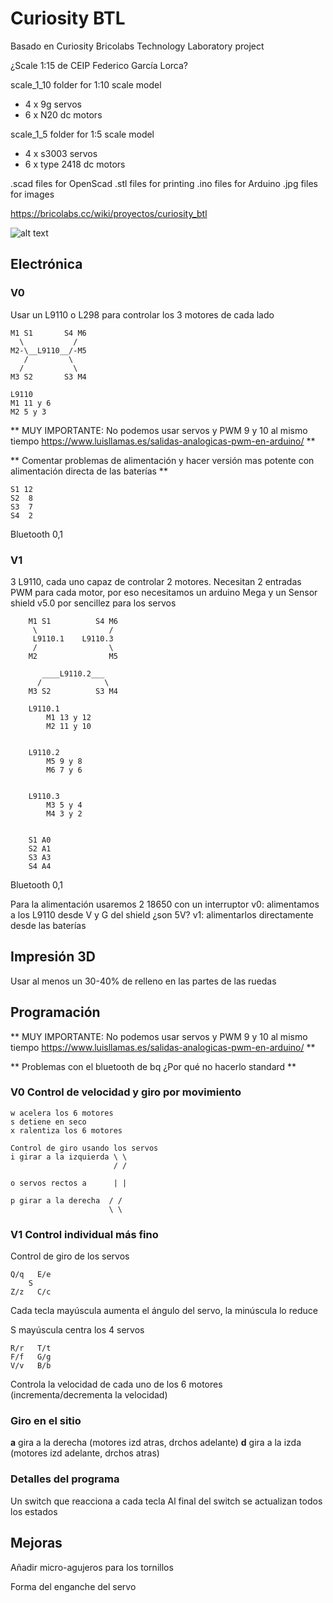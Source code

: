 # Curiosity BTL

Basado en  Curiosity Bricolabs Technology Laboratory project

¿Scale 1:15 de CEIP Federico García Lorca?

scale_1_10 folder for 1:10 scale model
- 4 x 9g servos
- 6 x N20 dc motors

scale_1_5 folder for 1:5 scale model
- 4 x s3003 servos
- 6 x type 2418 dc motors

.scad files for OpenScad
.stl files for printing
.ino files for Arduino
.jpg files for images

https://bricolabs.cc/wiki/proyectos/curiosity_btl

![alt text](https://github.com/fstdp/curiosity_btl/blob/master/randall_munroe_curiosity.jpg)

## Electrónica

### V0

Usar un L9110 o L298 para controlar los 3 motores de cada lado

    M1 S1       S4 M6
      \           /
    M2-\__L9110__/-M5
       /         \
      /           \ 
    M3 S2       S3 M4

    L9110
    M1 11 y 6
    M2 5 y 3
 
** MUY IMPORTANTE: No podemos usar servos y PWM 9 y 10 al mismo tiempo https://www.luisllamas.es/salidas-analogicas-pwm-en-arduino/ **


** Comentar problemas de alimentación y hacer versión mas potente con alimentación directa de las baterías **

    S1 12
    S2  8
    S3  7
    S4  2


Bluetooth 0,1


### V1

3 L9110, cada uno capaz de controlar 2 motores. Necesitan 2 entradas PWM para cada motor, por eso necesitamos un arduino Mega y un Sensor shield v5.0 por sencillez para los servos


        M1 S1          S4 M6
         \                /
         L9110.1    L9110.3
         /                \
        M2                M5

           ____L9110.2___    
          /              \  
        M3 S2          S3 M4
        
        L9110.1 
            M1 13 y 12
            M2 11 y 10
            
            
        L9110.2 
            M5 9 y 8
            M6 7 y 6
            

        L9110.3 
            M3 5 y 4
            M4 3 y 2
            

        S1 A0
        S2 A1
        S3 A3
        S4 A4


Bluetooth 0,1

Para la alimentación usaremos 2 18650 con un interruptor
v0: alimentamos a los L9110 desde V y G del shield ¿son 5V?
v1: alimentarlos directamente desde las baterías

## Impresión 3D

Usar al menos un 30-40% de relleno en las partes de las ruedas

## Programación

** MUY IMPORTANTE: No podemos usar servos y PWM 9 y 10 al mismo tiempo https://www.luisllamas.es/salidas-analogicas-pwm-en-arduino/ **

** Problemas con el bluetooth de bq ¿Por qué no hacerlo standard **



### V0 Control de velocidad y giro por movimiento
    w acelera los 6 motores
    s detiene en seco
    x ralentiza los 6 motores

    Control de giro usando los servos
    i girar a la izquierda \ \
                           / /
                  
    o servos rectos a      | |

    p girar a la derecha  / /
                          \ \ 

### V1 Control individual más fino

Control de giro de los servos

    Q/q   E/e
        S
    Z/z   C/c

Cada tecla mayúscula aumenta el ángulo del servo, la minúscula lo reduce

S mayúscula centra los 4 servos


    R/r   T/t
    F/f   G/g
    V/v   B/b

Controla la velocidad de cada uno de los 6 motores (incrementa/decrementa la velocidad) 

### Giro en el sitio

**a** gira a la derecha (motores izd atras, drchos adelante)
**d** gira a la izda (motores izd adelante, drchos atras)

### Detalles del programa

Un switch que reacciona a cada tecla
Al final del switch se actualizan todos los estados

## Mejoras

Añadir micro-agujeros para los tornillos

Forma del enganche del servo	
